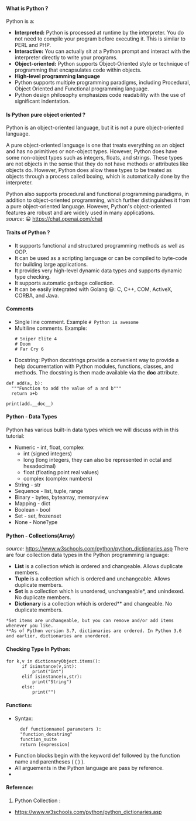 #### What is Python ?

Python is a: 
  - **Interpreted:** Python is processed at runtime by the interpreter. You do not need to compile your program before executing it. This is similar to PERL and PHP. 
  - **Interactive:** You can actually sit at a Python prompt and interact with the interpreter directly to write your programs.  
  - **Object-oriented:** Python supports Object-Oriented style or technique of programming that encapsulates code within objects. 
  - **High-level programming language**
  - Python supports multiple programming paradigms, including Procedural, Object Oriented and Functional programming language. 
  - Python design philosophy emphasizes code readability with the use of significant indentation.
  
#### Is Python pure object oriented ?
Python is an object-oriented language, but it is not a pure object-oriented language.

A pure object-oriented language is one that treats everything as an object and has no primitives or non-object types. However, Python does have some non-object types such as integers, floats, and strings. These types are not objects in the sense that they do not have methods or attributes like objects do. However, Python does allow these types to be treated as objects through a process called boxing, which is automatically done by the interpreter.

Python also supports procedural and functional programming paradigms, in addition to object-oriented programming, which further distinguishes it from a pure object-oriented language. However, Python's object-oriented features are robust and are widely used in many applications.<br/>
_source_:  😀 https://chat.openai.com/chat

#### Traits of Python ?
- It supports functional and structured programming methods as well as OOP.
- It can be used as a scripting language or can be compiled to byte-code for building large applications.
- It provides very high-level dynamic data types and supports dynamic type checking.
- It supports automatic garbage collection.
- It can be easily integrated with Golang 😃: C, C++, COM, ActiveX, CORBA, and Java.

#### Comments 
  - Single line comment. Example `# Python is awesome`
  - Multiline comments. Example: <br/>
    ```
    # Sniper Elite 4 
    # Doom
    # Far Cry 6
    ```
  - Docstring: Python docstrings provide a convenient way to provide a help documentation with Python modules, functions, classes, and methods. The docstring is then made available via the __doc__ attribute.<br/>
  ```
  def add(a, b):
    """Function to add the value of a and b"""
    return a+b

print(add.__doc__)
  ```

#### Python - Data Types  
Python has various built-in data types which we will discuss with in this tutorial:
  - Numeric - int, float, complex
      - int (signed integers)
      - long (long integers, they can also be represented in octal and hexadecimal)
      - float (floating point real values)
      - complex (complex numbers)
  - String - str
  - Sequence - list, tuple, range
  - Binary - bytes, bytearray, memoryview
  - Mapping - dict
  - Boolean - bool
  - Set - set, frozenset
  - None - NoneType

#### Python -  Collections(Array)
  _source:_ https://www.w3schools.com/python/python_dictionaries.asp
  There are four collection data types in the Python programming language:
  - **List** is a collection which is ordered and changeable. Allows duplicate members.
  - **Tuple** is a collection which is ordered and unchangeable. Allows duplicate members.
  - **Set** is a collection which is unordered, unchangeable*, and unindexed. No duplicate members.
  - **Dictionary** is a collection which is ordered** and changeable. No duplicate members.
  
  ```
  *Set items are unchangeable, but you can remove and/or add items whenever you like.
  **As of Python version 3.7, dictionaries are ordered. In Python 3.6 and earlier, dictionaries are unordered.
  ```
 #### Checking Type In Python:
 
  ```
  for k,v in dictionaryObject.items():
        if isinstance(v,int):
            print("Int")
        elif isinstance(v,str):
            print("String")
        else:
            print("")
  ```

#### Functions:
  - Syntax:
    ```
      def functionname( parameters ):
      "function_docstring"
      function_suite
      return [expression]
    ```
  - Function blocks begin with the keyword def followed by the function name and parentheses ( ( ) ).
  - All arguements in the Python language are pass by reference.
  -

#### Reference:

1. Python Collection :
  - https://www.w3schools.com/python/python_dictionaries.asp